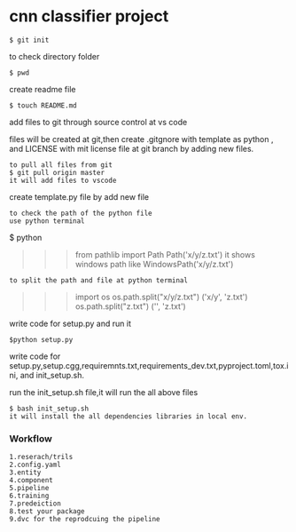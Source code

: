 # cnn classifier project
```
$ git init
```
to check directory folder
```
$ pwd
```
create readme file
```
$ touch README.md
```
add files to git through source control at vs code

files will be created at git,then create .gitgnore with template as python , and LICENSE with mit license file at git branch by adding new files.
```
to pull all files from git
$ git pull origin master
it will add files to vscode
```
create template.py file by add new file 
```
to check the path of the python file
use python terminal
```
$ python
>>> from pathlib import Path
>>> Path('x/y/z.txt')
it shows windows path like WindowsPath('x/y/z.txt')
```
to split the path and file at python terminal
```
>>> import os
>>> os.path.split("x/y/z.txt")
('x/y', 'z.txt')
>>> os.path.split("z.txt")
('', 'z.txt')
>>>

write code for setup.py and run it
```
$python setup.py
```
write code for setup.py,setup.cgg,requiremnts.txt,requirements_dev.txt,pyproject.toml,tox.ini, and init_setup.sh.

run the init_setup.sh file,it will run the all above files
```
$ bash init_setup.sh
it will install the all dependencies libraries in local env.
```

### Workflow
```
1.reserach/trils
2.config.yaml
3.entity
4.component
5.pipeline
6.training
7.predeiction
8.test your package
9.dvc for the reprodcuing the pipeline
```
